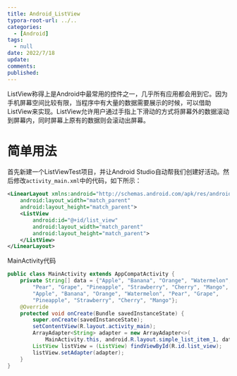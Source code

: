```yaml
---
title: Android_ListView
typora-root-url: ../..
categories:
  - [Android]
tags:
  - null 
date: 2022/7/18
update:
comments:
published:
---
```


ListView称得上是Android中最常用的控件之一，几乎所有应用都会用到它。因为手机屏幕空间比较有限，当程序中有大量的数据需要展示的时候，可以借助ListView来实现。ListView允许用户通过手指上下滑动的方式将屏幕外的数据滚动到屏幕内，同时屏幕上原有的数据则会滚动出屏幕。

# 简单用法

首先新建一个ListViewTest项目，并让Android Studio自动帮我们创建好活动。然后修改`activity_main.xml`中的代码，如下所示：

```xml
<LinearLayout xmlns:android="http://schemas.android.com/apk/res/android"
    android:layout_width="match_parent"
    android:layout_height="match_parent">
    <ListView
        android:id="@+id/list_view"
        android:layout_width="match_parent"
        android:layout_height="match_parent">
    </ListView>
</LinearLayout>
```

MainActivity代码

```java
public class MainActivity extends AppCompatActivity {
    private String[] data = {"Apple", "Banana", "Orange", "Watermelon",
        "Pear", "Grape", "Pineapple", "Strawberry", "Cherry", "Mango",
        "Apple", "Banana", "Orange", "Watermelon", "Pear", "Grape",
        "Pineapple", "Strawberry", "Cherry", "Mango"};
    @Override
    protected void onCreate(Bundle savedInstanceState) {
        super.onCreate(savedInstanceState);
        setContentView(R.layout.activity_main);
        ArrayAdapter<String> adapter = new ArrayAdapter<>(
            MainActivity.this, android.R.layout.simple_list_item_1, data);
        ListView listView = (ListView) findViewById(R.id.list_view);
        listView.setAdapter(adapter);
    }
}
```

